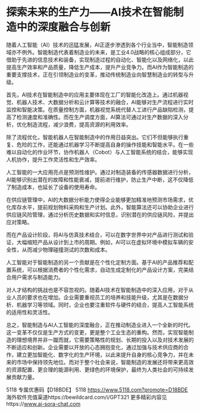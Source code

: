 # 探索未来的生产力——AI技术在智能制造中的深度融合与创新

随着人工智能（AI）技术的迅猛发展，AI正逐步渗透到各个行业当中，智能制造领域亦不例外。智能制造代表着制造业的未来，是工业4.0战略的核心组成部分，它借助于先进的信息技术和装备，实现制造过程的自动化、智能化以及网络化，以此提高生产效率和产品质量，降低生产成本，提升产业竞争力。而AI作为智能制造的重要支撑技术，正在引领制造业的变革，推动传统制造业向智慧制造业的转型与升级。

首先，AI技术在智能制造中的应用主要体现在工厂的智能化改造上。通过机器视觉、机器人技术、大数据分析和云计算等技术的融合，AI能够对生产流程进行实时监控和智能决策。在质量控制方面，机器视觉系统代替人工进行产品缺陷检测，提高了检测速度和准确性。而在生产调度方面，AI算法可通过对生产数据的深入分析，优化制造流程，减少浪费，提高资源的利用效率。

除了流程优化，智能机器人在智能制造中的作用日益突出。它们不但能够执行重复、危险的工作，还能通过机器学习不断提高自身的操作技能和智能水平。在一些难以自动化的作业环节，协作机器人（Cobot）与人工智能系统的结合，能够实现人机协作，提升工作灵活性和生产效率。

人工智能的一大应用亮点是预测性维护。通过对制造装备的传感器数据进行分析，AI能够识别出潜在的故障和性能衰减，提前进行维护，防止生产中断，这不仅降低了制造成本，也延长了设备的使用寿命。

在供应链管理中，AI的大数据分析能力使得企业能够更加精准地预测市场需求，优化库存水平，提前规划物料采购和生产计划。此外，智能算法还可以协助企业进行供应链风险管理，通过分析历史数据和实时信息，识别潜在的供应链风险，并提出应对策略。

而在产品设计阶段，将AI与仿真技术结合，可以在数字世界中对产品进行测试和验证，大幅缩短产品从设计到上市的周期。例如，AI可以在虚拟环境中模拟车辆的安全性，从而减少物理碰撞测试的次数和成本。

人工智能对于智能制造的另一个贡献是在个性化定制方面。基于AI的产品推荐和配置系统，可以根据消费者的个性化需求，自动生成定制化的产品设计方案，完美结合用户需求与制造能力。

对人才结构的挑战也是不容忽视的。随着AI技术在智能制造中的深入应用，对于从业人员的要求也在增加。企业需要重视员工的培养和技能升级，尤其是在数据分析、机器学习等领域。同时，企业也要注重软件与硬件的结合，提高人工智能系统的适用性和灵活性。

总之，智能制造与AI人工智能的深度融合，正在推动制造业进入一个全新的时代。这一变革不仅仅是生产方式的变更，更是整个工业生态的重构。然而，实现智能制造的理想境界并非一蹴而就，它需要策略性的规划、长期的投入以及对技术发展的不断适应和创新。企业需要以开放的心态拥抱变化，通过加强与技术供应商的合作，建立更加智能化、数字化的生产环境，以此来提升自身的核心竞争力，并在未来的市场中保持领先地位。而对于整个社会来说，智能制造的发展还将带来更高效的资源配置、更合理的能源利用、更绿色的环境保护，最终为人类社会的可持续发展贡献力量。

5118   专属优惠码【D18BDE】
5118 https://www.5118.com?promote=D18BDE
海外软件充值渠道https://bewildcard.com/i/GPT321
更多精彩内容见https://www.ai-sora-chat.com
